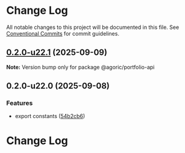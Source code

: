 # Change Log

All notable changes to this project will be documented in this file.
See [Conventional Commits](https://conventionalcommits.org) for commit guidelines.

## [0.2.0-u22.1](https://github.com/Agoric/agoric-sdk/compare/@agoric/portfolio-api@0.2.0-u22.0...@agoric/portfolio-api@0.2.0-u22.1) (2025-09-09)

**Note:** Version bump only for package @agoric/portfolio-api

## 0.2.0-u22.0 (2025-09-08)

### Features

* export constants ([54b2cb6](https://github.com/Agoric/agoric-sdk/commit/54b2cb6d842ec23487540bce0c397871a95ec9d4))

# Change Log
